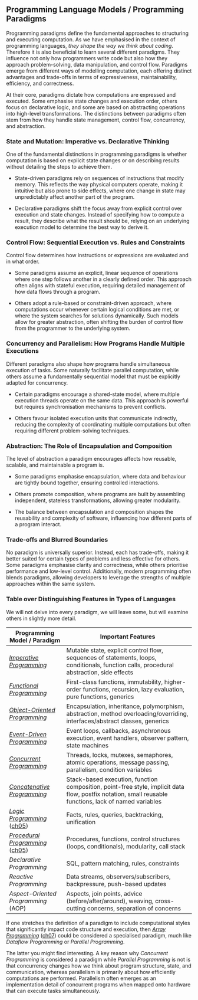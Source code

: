 
## Programming Language Models / Programming Paradigms

Programming paradigms define the fundamental approaches to structuring and executing computation.
As we have emphasised in the context of programming languages, *they shape the way we think about
coding*. Therefore it is also beneficial to learn several different paradigms. They influence not
only how programmers write code but also how they approach problem-solving, data manipulation,
and control flow. Paradigms emerge from different ways of modelling computation, each offering
distinct advantages and trade-offs in terms of expressiveness, maintainability, efficiency, and
correctness.

At their core, paradigms dictate how computations are expressed and executed. Some emphasise state
changes and execution order, others focus on declarative logic, and some are based on abstracting
operations into high-level transformations. The distinctions between paradigms often stem from how
they handle state management, control flow, concurrency, and abstraction.


### State and Mutation: Imperative vs. Declarative Thinking

One of the fundamental distinctions in programming paradigms is whether computation is based on
explicit state changes or on describing results without detailing the steps to achieve them.

- State-driven paradigms rely on sequences of instructions that modify memory. This reflects
  the way physical computers operate, making it intuitive but also prone to side effects,
  where one change in state may unpredictably affect another part of the program.

- Declarative paradigms shift the focus away from explicit control over execution and state
  changes. Instead of specifying how to compute a result, they describe what the result should
  be, relying on an underlying execution model to determine the best way to derive it.


### Control Flow: Sequential Execution vs. Rules and Constraints

Control flow determines how instructions or expressions are evaluated and in what order.

- Some paradigms assume an explicit, linear sequence of operations where one step follows
  another in a clearly defined order. This approach often aligns with stateful execution,
  requiring detailed management of how data flows through a program.

- Others adopt a rule-based or constraint-driven approach, where computations occur whenever
  certain logical conditions are met, or where the system searches for solutions dynamically.
  Such models allow for greater abstraction, often shifting the burden of control flow from
  the programmer to the underlying system.

 
### Concurrency and Parallelism: How Programs Handle Multiple Executions

Different paradigms also shape how programs handle simultaneous execution of tasks. Some
naturally facilitate parallel computation, while others assume a fundamentally sequential
model that must be explicitly adapted for concurrency.

- Certain paradigms encourage a shared-state model, where multiple execution threads
  operate on the same data. This approach is powerful but requires synchronisation
  mechanisms to prevent conflicts.

- Others favour isolated execution units that communicate indirectly, reducing the
  complexity of coordinating multiple computations but often requiring different
  problem-solving techniques.


### Abstraction: The Role of Encapsulation and Composition

The level of abstraction a paradigm encourages affects how reusable, scalable, and
maintainable a program is.

- Some paradigms emphasise encapsulation, where data and behaviour are tightly bound
  together, ensuring controlled interactions.

- Others promote composition, where programs are built by assembling independent,
  stateless transformations, allowing greater modularity.

- The balance between encapsulation and composition shapes the reusability and
  complexity of software, influencing how different parts of a program interact.


### Trade-offs and Blurred Boundaries

No paradigm is universally superior. Instead, each has trade-offs, making it better suited for
certain types of problems and less effective for others. Some paradigms emphasise clarity and
correctness, while others prioritise performance and low-level control. Additionally, modern
programming often blends paradigms, allowing developers to leverage the strengths of multiple
approaches within the same system.


### Table over Distinguishing Features in Types of Languages

We will not delve into every paradigm, we will leave some, but will examine others in slightly
more detail.

|Programming Model / Paradigm	|Important Features|
|--|--|
|*[Imperative Programming](./imp/)* |Mutable state, explicit control flow, sequences of statements, loops, conditionals, function calls, procedural abstraction, side effects|
|*[Functional Programming](./fp/)*	|First-class functions, immutability, higher-order functions, recursion, lazy evaluation, pure functions, generics|
|*[Object-Oriented Programming](./oo/)*	|Encapsulation, inheritance, polymorphism, abstraction, method overloading/overriding, interfaces/abstract classes, generics|
|*[Event-Driven Programming](./event/)*	|Event loops, callbacks, asynchronous execution, event handlers, observer pattern, state machines|
|*[Concurrent Programming](./concurrent/)*	|Threads, locks, mutexes, semaphores, atomic operations, message passing, parallelism, condition variables|
|*[Concatenative Programming](./concat/)*   |Stack-based execution, function composition, point-free style, implicit data flow, postfix notation, small reusable functions, lack of named variables|
|*[Logic Programming](../../ch05/code/wam/)* ([ch05](../../ch05/code/))	|Facts, rules, queries, backtracking, unification|
|*[Procedural Programming](../../ch05/code/pl0/)* ([ch05](../../ch05/code/))	|Procedures, functions, control structures (loops, conditionals), modularity, call stack|
|*Declarative Programming*	|SQL, pattern matching, rules, constraints|
|*Reactive Programming*	|Data streams, observers/subscribers, backpressure, push-based updates|
|*Aspect-Oriented Programming* (AOP)  |Aspects, join points, advice (before/after/around), weaving, cross-cutting concerns, separation of concerns|

If one stretches the definition of a paradigm to include computational styles that significantly
impact code structure and execution, then *[Array Programming](./../../ch07/array/)*
([ch07](./../../ch07/)) could be considered a specialised paradigm, much like *Dataflow Programming*
or *Parallel Programming*.

The latter you might find interesting. A key reason why *Concurrent Programming* is considered a paradigm
while *Parallel Programming* is not is that concurrency changes how we think about program
structure, state, and communication, whereas parallelism is primarily about how efficiently
computations are performed. Parallelism often emerges as an implementation detail of concurrent
programs when mapped onto hardware that can execute tasks simultaneously.
